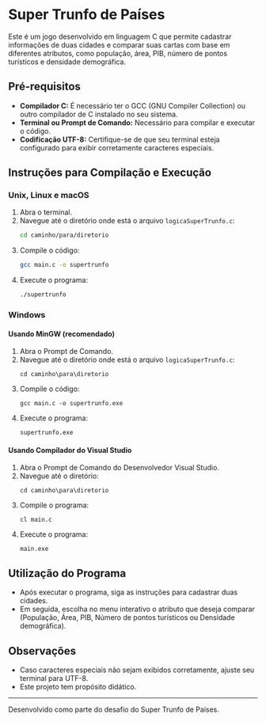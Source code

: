 
# Super Trunfo de Países

Este é um jogo desenvolvido em linguagem C que permite cadastrar informações de duas cidades e comparar suas cartas com base em diferentes atributos, como população, área, PIB, número de pontos turísticos e densidade demográfica.

## Pré-requisitos

- **Compilador C:** É necessário ter o GCC (GNU Compiler Collection) ou outro compilador de C instalado no seu sistema.
- **Terminal ou Prompt de Comando:** Necessário para compilar e executar o código.
- **Codificação UTF-8:** Certifique-se de que seu terminal esteja configurado para exibir corretamente caracteres especiais.

## Instruções para Compilação e Execução

### Unix, Linux e macOS

1. Abra o terminal.
2. Navegue até o diretório onde está o arquivo `logicaSuperTrunfo.c`:
   ```bash
   cd caminho/para/diretorio
   ```
3. Compile o código:
   ```bash
   gcc main.c -o supertrunfo
   ```
4. Execute o programa:
   ```bash
   ./supertrunfo
   ```

### Windows

#### Usando MinGW (recomendado)

1. Abra o Prompt de Comando.
2. Navegue até o diretório onde está o arquivo `logicaSuperTrunfo.c`:
   ```
   cd caminho\para\diretorio
   ```
3. Compile o código:
   ```
   gcc main.c -o supertrunfo.exe
   ```
4. Execute o programa:
   ```
   supertrunfo.exe
   ```

#### Usando Compilador do Visual Studio

1. Abra o Prompt de Comando do Desenvolvedor Visual Studio.
2. Navegue até o diretório:
   ```
   cd caminho\para\diretorio
   ```
3. Compile o programa:
   ```
   cl main.c
   ```
4. Execute o programa:
   ```
   main.exe
   ```

## Utilização do Programa

- Após executar o programa, siga as instruções para cadastrar duas cidades.
- Em seguida, escolha no menu interativo o atributo que deseja comparar (População, Área, PIB, Número de pontos turísticos ou Densidade demográfica).

## Observações

- Caso caracteres especiais não sejam exibidos corretamente, ajuste seu terminal para UTF-8.
- Este projeto tem propósito didático.

---

Desenvolvido como parte do desafio do Super Trunfo de Países.
